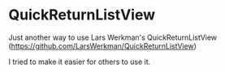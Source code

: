 QuickReturnListView
===================

Just another way to use Lars Werkman's QuickReturnListView (https://github.com/LarsWerkman/QuickReturnListView)

I tried to make it easier for others to use it.
